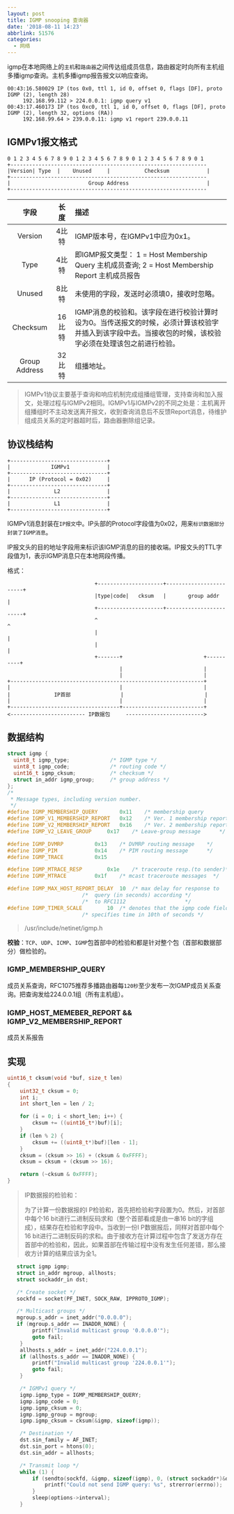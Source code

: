 ```yaml
---
layout: post
title: IGMP snooping 查询器
date: '2018-08-11 14:23'
abbrlink: 51576
categories:
  - 网络
---
```


igmp在本地网络上的`主机`和`路由器`之间传达组成员信息，路由器定时向所有主机组多播igmp查询。主机多播igmp报告报文以响应查询。

```
00:43:16.580029 IP (tos 0x0, ttl 1, id 0, offset 0, flags [DF], proto IGMP (2), length 28)
     192.168.99.112 > 224.0.0.1: igmp query v1
00:43:17.460173 IP (tos 0xc0, ttl 1, id 0, offset 0, flags [DF], proto IGMP (2), length 32, options (RA))
     192.168.99.64 > 239.0.0.11: igmp v1 report 239.0.0.11
```

<!--more-->

## IGMPv1报文格式

```
0 1 2 3 4 5 6 7 8 9 0 1 2 3 4 5 6 7 8 9 0 1 2 3 4 5 6 7 8 9 0 1
+---------------------------------------------------------------
|Version| Type  |    Unused     |           Checksum            |
+---------------------------------------------------------------
|                         Group Address                         |
+---------------------------------------------------------------
```
|     字段      |  长度  | 描述                                                                                                                                                      |
|:-------------:|:------:|:----------------------------------------------------------------------------------------------------------------------------------------------------------|
|    Version    | 4比特  | IGMP版本号，在IGMPv1中应为0x1。                                                                                                                           |
|     Type      | 4比特  | 即IGMP报文类型： 1 = Host Membership Query 主机成员查询; 2 = Host Membership Report 主机成员报告                                                          |
|    Unused     | 8比特  | 未使用的字段，发送时必须填0，接收时忽略。                                                                                                                 |
|   Checksum    | 16比特 | IGMP消息的校验和。该字段在进行校验计算时设为0。当传送报文的时候，必须计算该校验字并插入到该字段中去。当接收包的时候，该校验字必须在处理该包之前进行检验。 |
| Group Address | 32比特 | 组播地址。                                                                                                                                                |

>IGMPv1协议主要基于查询和响应机制完成组播组管理，支持查询和加入报文，处理过程与IGMPv2相同。IGMPv1与IGMPv2的不同之处是：主机离开组播组时不主动发送离开报文，收到查询消息后不反馈Report消息，待维护组成员关系的定时器超时后，路由器删除组记录。

##  协议栈结构

```
+-------------------------------+
|             IGMPv1            |
+-------------------------------+
|      IP (Protocol = 0x02)     |
+-------------------------------+
|              L2               |
+-------------------------------+
|              L1               |
+-------------------------------+
```
IGMPv1消息封装在`IP报文`中。IP头部的Protocol字段值为0x02，用来`标识数据部分封装了IGMP消息`。

IP报文头的目的地址字段用来标识该IGMP消息的目的接收端。IP报文头的TTL字段值为1，表示IGMP消息只在本地网段传播。


格式：
```
                            +---------------------+------------------------+
                            |type|code|   cksum   |       group addr       |
                            +---------------------+------------------------+
                            ^                                              ^
                            |                                              |
                            |                                              |
                            +-------+                          +----------+
                                    |                          |
                                    |                          |
+--------------------------------------------------------------+
|                                   |                          |
|              IP首部                |                          |
|                                   |                          |
+-----------------------------------+--------------------------+
<------------------------ IP数据包     ------------------------->

```

## 数据结构

``` C
struct igmp {
  uint8_t igmp_type;             /* IGMP type */
  uint8_t igmp_code;             /* routing code */
  uint16_t igmp_cksum;           /* checksum */
  struct in_addr igmp_group;     /* group address */
};
/*
 * Message types, including version number.
 */
#define IGMP_MEMBERSHIP_QUERY       0x11    /* membership query         */
#define IGMP_V1_MEMBERSHIP_REPORT   0x12    /* Ver. 1 membership report */
#define IGMP_V2_MEMBERSHIP_REPORT   0x16    /* Ver. 2 membership report */
#define IGMP_V2_LEAVE_GROUP     0x17    /* Leave-group message      */

#define IGMP_DVMRP          0x13    /* DVMRP routing message    */
#define IGMP_PIM            0x14    /* PIM routing message      */
#define IGMP_TRACE          0x15

#define IGMP_MTRACE_RESP        0x1e    /* traceroute resp.(to sender)*/
#define IGMP_MTRACE         0x1f    /* mcast traceroute messages  */

#define IGMP_MAX_HOST_REPORT_DELAY  10  /* max delay for response to     */
                        /*  query (in seconds) according */
                        /*  to RFC1112                   */
#define IGMP_TIMER_SCALE        10  /* denotes that the igmp code field */
                        /* specifies time in 10th of seconds */
```
> /usr/include/netinet/igmp.h

**校验**：`TCP`、`UDP`、`ICMP`、`IGMP`包首部中的检验和都是针对整个包（首部和数据部分）做检验的。

### IGMP_MEMBERSHIP_QUERY

成员关系查询，RFC1075推荐多播路由器每`120秒`至少发布一次IGMP成员关系查询。把查询发给224.0.0.1组（所有主机组）。

### IGMP_HOST_MEMEBER_REPORT && IGMP_V2_MEMBERSHIP_REPORT

成员关系报告

## 实现

```C
uint16_t cksum(void *buf, size_t len)
{
    uint32_t cksum = 0;
    int i;
    int short_len = len / 2;

    for (i = 0; i < short_len; i++) {
        cksum += ((uint16_t*)buf)[i];
    }
    if (len % 2) {
        cksum += ((uint8_t*)buf)[len - 1];
    }
    cksum = (cksum >> 16) + (cksum & 0xFFFF);
    cksum = cksum + (cksum >> 16);

    return (~cksum & 0xFFFF);
}
```
> IP数据报的检验和：
>
> 为了计算一份数据报的I P检验和，首先把检验和字段置为0。然后，对首部中每个16 bit进行二进制反码求和（整个首部看成是由一串16 bit的字组成），结果存在检验和字段中。当收到一份I P数据报后，同样对首部中每个16 bit进行二进制反码的求和。由于接收方在计算过程中包含了发送方存在首部中的检验和，因此，如果首部在传输过程中没有发生任何差错，那么接收方计算的结果应该为全1。

``` C
   struct igmp igmp;
   struct in_addr mgroup, allhosts;
   struct sockaddr_in dst;

   /* Create socket */
   sockfd = socket(PF_INET, SOCK_RAW, IPPROTO_IGMP);

   /* Multicast groups */
   mgroup.s_addr = inet_addr("0.0.0.0");
   if (mgroup.s_addr == INADDR_NONE) {
        printf("Invalid multicast group '0.0.0.0'");
        goto fail;
    }
    allhosts.s_addr = inet_addr("224.0.0.1");
    if (allhosts.s_addr == INADDR_NONE) {
        printf("Invalid multicast group '224.0.0.1'");
        goto fail;
    }

    /* IGMPv1 query */
    igmp.igmp_type = IGMP_MEMBERSHIP_QUERY;
    igmp.igmp_code = 0;
    igmp.igmp_cksum = 0;
    igmp.igmp_group = mgroup;
    igmp.igmp_cksum = cksum(&igmp, sizeof(igmp));

    /* Destination */
    dst.sin_family = AF_INET;
    dst.sin_port = htons(0);
    dst.sin_addr = allhosts;

    /* Transmit loop */
    while (1) {
        if (sendto(sockfd, &igmp, sizeof(igmp), 0, (struct sockaddr*)&dst, sizeof(dst)) == -1) {
            printf("Could not send IGMP query: %s", strerror(errno));
        }
        sleep(options->interval);
    }
```
